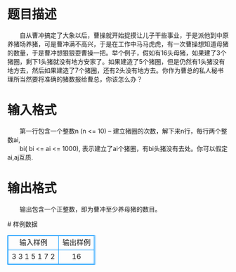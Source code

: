# 

 
 # 题目描述 
<p>
　　自从曹冲搞定了大象以后，曹操就开始捉摸让儿子干些事业，于是派他到中原养猪场养猪，可是曹冲满不高兴，于是在工作中马马虎虎，有一次曹操想知道母猪的数量，于是曹冲想狠狠耍曹操一把。举个例子，假如有16头母猪，如果建了3个猪圈，剩下1头猪就没有地方安家了。如果建造了5个猪圈，但是仍然有1头猪没有地方去，然后如果建造了7个猪圈，还有2头没有地方去。你作为曹总的私人秘书理所当然要将准确的猪数报给曹总，你该怎么办？ <br></p> 

 
 # 输入格式 
<p>
　　第一行包含一个整数n (n <= 10) – 建立猪圈的次数，解下来n行，每行两个整数ai, <br>　　bi( bi  <= ai  <= 1000), 表示建立了ai个猪圈，有bi头猪没有去处。你可以假定ai,aj互质.     <br></p> 

 
 # 输出格式 
<p>
　　输出包含一个正整数，即为曹冲至少养母猪的数目。   <br></p> 
# 样例数据
<style>
        table,table tr th, table tr td { border:1px solid #0094ff; }
        table { width: 200px; min-height: 25px; line-height: 25px; text-align: center; border-collapse: collapse;}   
    </style>
<table>
	<tr>
		<td>输入样例</td>
		<td>输出样例</td>
	</tr>
<tr><td>3
3 1
5 1
7 2 
   
</td><td>16 </td></tr></table>
